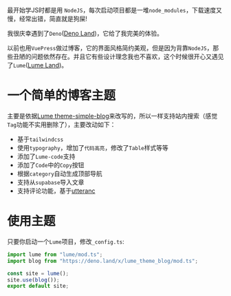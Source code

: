 最开始学JS时都是用 `NodeJS`，每次启动项目都是一堆`node_modules`，下载速度又慢，经常出错，简直就是狗屎!

我很庆幸遇到了`Deno`([Deno Land](https://deno.com/))，它给了我完美的体验。

以前也用`VuePress`做过博客，它的界面风格简约美观，但是因为背靠`NodeJS`，那些丑陋的问题依然存在。并且它有些设计理念我也不喜欢，这个时候很开心又遇见了`Lume`([Lume Land](https://lume.land/))。

# 一个简单的博客主题

主要是依据[Lume theme-simple-blog](https://github.com/lumeland/theme-simple-blog)来改写的，所以一样支持站内搜索（感觉`Tag`功能不实用删除了），主要改动如下：

- 基于`tailwindcss`
- 使用`typography`，增加了`代码高亮`，修改了`Table`样式等等
- 添加了`Lume-code`支持
- 添加了`Code`中的`Copy`按钮
- 根据`category`自动生成顶部导航
- 支持从`supabase`导入文章
- 支持评论功能，基于[utteranc](https://utteranc.es/)

# 使用主题

只要你启动一个`Lume`项目，修改`_config.ts`:

```ts
import lume from "lume/mod.ts";
import blog from "https://deno.land/x/lume_theme_blog/mod.ts";

const site = lume();
site.use(blog());
export default site;
```
